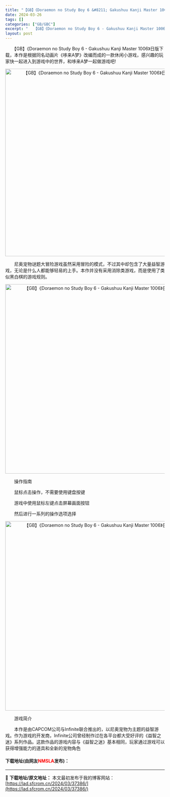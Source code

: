 ```yaml
---
title: "【GB】《Doraemon no Study Boy 6 &#8211; Gakushuu Kanji Master 1006》日版下载"
date: 2024-03-26
tags: []
categories: ["GB/GBC"]
excerpt: "　　【GB】《Doraemon no Study Boy 6 - Gakushuu Kanji Master 1006》日版下载，本作是根据同名动画片《哆来A梦》改编而成的一款休闲小游戏，感兴趣的玩家快一起进入到游戏中的世界，和哆来A梦一起做游戏吧! 　　尼奥宠物谜题大冒险游戏虽然采用冒险的模式，不&hellip;"
layout: post
---
```


 <p>　　【GB】《Doraemon no Study Boy 6 - Gakushuu Kanji Master 1006》日版下载，本作是根据同名动画片《哆来A梦》改编而成的一款休闲小游戏，感兴趣的玩家快一起进入到游戏中的世界，和哆来A梦一起做游戏吧!</p> <p align="center"><img align="" border="0" src="https://lad.sfcrom.cn/wp-content/uploads/2024/03/20240326_66027fc3d12de.png" width="591" alt="【GB】《Doraemon no Study Boy 6 - Gakushuu Kanji Master 1006》日版下载" /></p> <p>　　尼奥宠物谜题大冒险游戏虽然采用冒险的模式，不过其中却包含了大量益智游戏，无论是什么人都能够轻易的上手。本作并没有采用消除类游戏，而是使用了类似黑白棋的游戏规则。</p> <p align="center"><img align="" border="0" src="https://lad.sfcrom.cn/wp-content/uploads/2024/03/20240326_66027fc491513.png" width="597" alt="【GB】《Doraemon no Study Boy 6 - Gakushuu Kanji Master 1006》日版下载" /></p> <p>　　操作指南</p> <p>　　鼠标点击操作，不需要使用键盘按键</p> <p>　　游戏中使用鼠标左键点击屏幕画面按钮</p> <p>　　然后进行一系列的操作选项选择</p> <p align="center"><img align="" border="0" src="https://lad.sfcrom.cn/wp-content/uploads/2024/03/20240326_66027fc540cf8.png" width="597" alt="【GB】《Doraemon no Study Boy 6 - Gakushuu Kanji Master 1006》日版下载" /></p> <p>　　游戏简介</p> <p>　　本作是由CAPCOM公司与Infinite联合推出的，以尼奥宠物为主题的益智游戏。作为游戏的开发商，Infinite公司曾经制作过在各平台都大受好评的《益智之迷》系列作品。这款作品的游戏内容与《益智之迷》基本相同，玩家通过游戏可以获得增强能力的道具和全新的宠物角色</p> <p><h4>下载地址(由网友<font color="red">NMSLA</font>发布)：</h4></p> 

---
📖 **下载地址/原文地址：** 本文最初发布于我的博客网站：[https://lad.sfcrom.cn/2024/03/37386/](https://lad.sfcrom.cn/2024/03/37386/)
